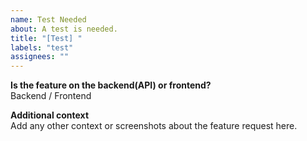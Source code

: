 ```yaml
---
name: Test Needed
about: A test is needed.
title: "[Test] "
labels: "test"
assignees: ""
---
```


**Is the feature on the backend(API) or frontend?** <br>
Backend / Frontend

**Additional context**<br>
Add any other context or screenshots about the feature request here.
